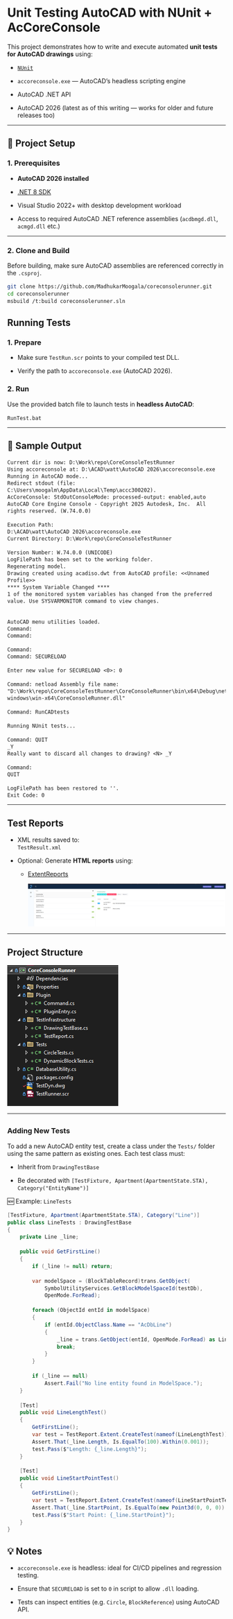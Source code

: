 # Unit Testing AutoCAD with NUnit + AcCoreConsole

This project demonstrates how to write and execute automated **unit tests for AutoCAD drawings** using:

- [`NUnit`](https://nunit.org/)

- `accoreconsole.exe` — AutoCAD’s headless scripting engine

- AutoCAD .NET API

- AutoCAD 2026 (latest as of this writing — works for older and future releases too)

---

## 🔧 Project Setup

### 1. Prerequisites

- **AutoCAD 2026 installed**

- [.NET 8 SDK](https://dotnet.microsoft.com/download/dotnet/8.0)

- Visual Studio 2022+ with desktop development workload

- Access to required AutoCAD .NET reference assemblies (`acdbmgd.dll`, `acmgd.dll` etc.)

---

### 2. Clone and Build

Before building, make sure AutoCAD assemblies are referenced correctly in the `.csproj`.



```bash
git clone https://github.com/MadhukarMoogala/coreconsolerunner.git
cd coreconsolerunner
msbuild /t:build coreconsolerunner.sln

```

## Running Tests

### 1. Prepare

- Make sure `TestRun.scr` points to your compiled test DLL.

- Verify the path to `accoreconsole.exe` (AutoCAD 2026).

### 2. Run

Use the provided batch file to launch tests in **headless AutoCAD**:

`RunTest.bat`

---

## 📄 Sample Output

```log
Current dir is now: D:\Work\repo\CoreConsoleTestRunner
Using accoreconsole at: D:\ACAD\watt\AutoCAD 2026\accoreconsole.exe
Running in AutoCAD mode...
Redirect stdout (file: C:\Users\moogalm\AppData\Local\Temp\accc300202).
AcCoreConsole: StdOutConsoleMode: processed-output: enabled,auto
AutoCAD Core Engine Console - Copyright 2025 Autodesk, Inc.  All rights reserved. (W.74.0.0)

Execution Path:
D:\ACAD\watt\AutoCAD 2026\accoreconsole.exe
Current Directory: D:\Work\repo\CoreConsoleTestRunner

Version Number: W.74.0.0 (UNICODE)
LogFilePath has been set to the working folder.
Regenerating model.
Drawing created using acadiso.dwt from AutoCAD profile: <<Unnamed Profile>>
**** System Variable Changed ****
1 of the monitored system variables has changed from the preferred value. Use SYSVARMONITOR command to view changes.


AutoCAD menu utilities loaded.
Command:
Command:

Command:
Command: SECURELOAD

Enter new value for SECURELOAD <0>: 0

Command: netload Assembly file name: "D:\Work\repo\CoreConsoleTestRunner\CoreConsoleRunner\bin\x64\Debug\net8.0-windows\win-x64\CoreConsoleRunner.dll"

Command: RunCADtests

Running NUnit tests...

Command: QUIT
_Y
Really want to discard all changes to drawing? <N> _Y

Command:
QUIT

LogFilePath has been restored to ''.
Exit Code: 0
```

---

## Test Reports

- XML results saved to:  
  `TestResult.xml`

- Optional: Generate **HTML reports** using:
  
  - [ExtentReports](https://extentreports.com/)
    
    ![SampleReport](report.png)

---

## Project Structure

 ![ProjectStructure](projectstructure.png)

---

## 

### Adding New Tests

To add a new AutoCAD entity test, create a class under the `Tests/` folder using the same pattern as existing ones. Each test class must:

- Inherit from `DrawingTestBase`

- Be decorated with `[TestFixture, Apartment(ApartmentState.STA), Category("EntityName")]`

🆕 Example: `LineTests`



```csharp
[TestFixture, Apartment(ApartmentState.STA), Category("Line")]
public class LineTests : DrawingTestBase
{
    private Line _line;

    public void GetFirstLine()
    {
        if (_line != null) return;

        var modelSpace = (BlockTableRecord)trans.GetObject(
            SymbolUtilityServices.GetBlockModelSpaceId(testDb),
            OpenMode.ForRead);

        foreach (ObjectId entId in modelSpace)
        {
            if (entId.ObjectClass.Name == "AcDbLine")
            {
                _line = trans.GetObject(entId, OpenMode.ForRead) as Line;
                break;
            }
        }

        if (_line == null)
            Assert.Fail("No line entity found in ModelSpace.");
    }

    [Test]
    public void LineLengthTest()
    {
        GetFirstLine();
        var test = TestReport.Extent.CreateTest(nameof(LineLengthTest));
        Assert.That(_line.Length, Is.EqualTo(100).Within(0.001));
        test.Pass($"Length: {_line.Length}");
    }

    [Test]
    public void LineStartPointTest()
    {
        GetFirstLine();
        var test = TestReport.Extent.CreateTest(nameof(LineStartPointTest));
        Assert.That(_line.StartPoint, Is.EqualTo(new Point3d(0, 0, 0)).Using<Point3d>((a, b) => a.IsEqualTo(b, new Tolerance(1e-6, 1e-6)) ? 0 : 1));
        test.Pass($"Start Point: {_line.StartPoint}");
    }
}

```



## 💡 Notes

- `accoreconsole.exe` is headless: ideal for CI/CD pipelines and regression testing.

- Ensure that `SECURELOAD` is set to `0` in script to allow `.dll` loading.

- Tests can inspect entities (e.g. `Circle`, `BlockReference`) using AutoCAD API.